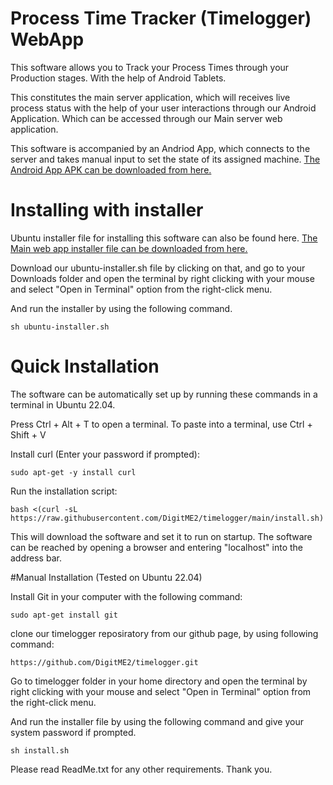 # Process Time Tracker (Timelogger) WebApp
This software allows you to Track your Process Times through your Production stages. With the help of Android Tablets. 

This constitutes the main server application, which will receives live process status with the help of your user interactions 
through our Android Application. Which can be accessed through our Main server web application.

This software is accompanied by an Andriod App, which connects to the server and takes manual input to set the 
state of its assigned machine. [The Android App APK can be downloaded from here.](https://github.com/DigitME2/timelogger/releases/tag/v2.14)

# Installing with installer
Ubuntu installer file for installing this software can also be found here. 
[The Main web app installer file can be downloaded from here.](https://github.com/DigitME2/timelogger/releases/tag/v2.14)

Download our ubuntu-installer.sh file by clicking on that, and go to your Downloads folder and open the terminal 
by right clicking with your mouse and select "Open in Terminal" option from the right-click menu.

And run the installer by using the following command. 

`sh ubuntu-installer.sh`

# Quick Installation
The software can be automatically set up by running these commands in a terminal in Ubuntu 22.04.

Press Ctrl + Alt + T to open a terminal. To paste into a terminal, use Ctrl + Shift + V

Install curl (Enter your password if prompted):

`sudo apt-get -y install curl`

Run the installation script:

`bash <(curl -sL https://raw.githubusercontent.com/DigitME2/timelogger/main/install.sh)`

This will download the software and set it to run on startup. The software can be reached by opening a browser and entering "localhost" into the address bar. 

#Manual Installation
(Tested on Ubuntu 22.04)

Install Git in your computer with the following command:

`sudo apt-get install git`

clone our timelogger reposiratory from our github page, by using following command:

`https://github.com/DigitME2/timelogger.git`

Go to timelogger folder in your home directory and open the terminal 
by right clicking with your mouse and select "Open in Terminal" option from the right-click menu.

And run the installer file by using the following command and give your system password if prompted.

`sh install.sh`

Please read ReadMe.txt for any other requirements. Thank you.
